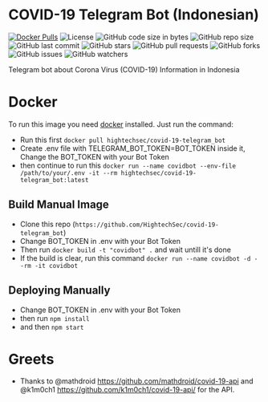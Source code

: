 # COVID-19 Telegram Bot (Indonesian)
[![Docker Pulls](https://img.shields.io/docker/pulls/hightechsec/covid-19-telegram_bot.svg?style=flat)](https://hub.docker.com/r/hightechsec/covid-19-telegram_bot)
![License](https://img.shields.io/badge/License-GPL-blue.svg?style=flat)
![GitHub code size in bytes](https://img.shields.io/github/languages/code-size/HightechSec/covid-19-telegram_bot)
![GitHub repo size](https://img.shields.io/github/repo-size/HightechSec/covid-19-telegram_bot)
![GitHub last commit](https://img.shields.io/github/last-commit/HightechSec/covid-19-telegram_bot)
![GitHub stars](https://img.shields.io/github/stars/HightechSec/covid-19-telegram_bot)
![GitHub pull requests](https://img.shields.io/github/issues-pr/HightechSec/covid-19-telegram_bot)
![GitHub forks](https://img.shields.io/github/forks/HightechSec/covid-19-telegram_bot)
![GitHub issues](https://img.shields.io/github/issues/HightechSec/covid-19-telegram_bot)
![GitHub watchers](https://img.shields.io/github/watchers/HightechSec/covid-19-telegram_bot)

Telegram bot about Corona Virus (COVID-19) Information in Indonesia

# Docker

To run this image you need [docker](http://docker.com) installed. Just run the command:
- Run this first `docker pull hightechsec/covid-19-telegram_bot` 
- Create .env file with TELEGRAM_BOT_TOKEN=BOT_TOKEN inside it, Change the BOT_TOKEN with your Bot Token
- then continue to run this `docker run --name covidbot --env-file /path/to/your/.env -it --rm hightechsec/covid-19-telegram_bot:latest`

## Build Manual Image

- Clone this repo (`https://github.com/HightechSec/covid-19-telegram_bot`)
- Change BOT_TOKEN in .env with your Bot Token
- Then run `docker build -t "covidbot" .` and wait untill it's done 
- If the build is clear, run this command `docker run --name covidbot -d --rm -it covidbot`

## Deploying Manually 

- Change BOT_TOKEN in .env with your Bot Token
- then run `npm install`
- and then `npm start`

# Greets
- Thanks to @mathdroid https://github.com/mathdroid/covid-19-api and @k1m0ch1 https://github.com/k1m0ch1/covid-19-api/ for the API.
